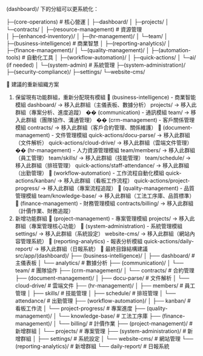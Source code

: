 (dashboard)/ 下的分組可以更系統化：

├─(core-operations)          # 核心營運
│ ├─dashboard/
│ ├─projects/
│ └─contracts/
│
├─(resource-management)      # 資源管理  
│ ├─(enhanced-inventory)/
│ ├─(hr-management)/
│ └─team/
│
├─(business-intelligence)    # 商業智慧
│ ├─(reporting-analytics)/
│ ├─(finance-management)/
│ └─(quality-management)/
│
├─(automation-tools)         # 自動化工具
│ ├─(workflow-automation)/
│ ├─quick-actions/
│ └─ai/ (if needed)
│
└─(system-admin)            # 系統管理
  ├─(system-administration)/
  ├─(security-compliance)/
  ├─settings/
  └─website-cms/



🎯 建議的重新組織方案
1. 保留現有功能群組，重新分配現有模組
🔹 (business-intelligence) - 商業智能模組
dashboard/ → 移入此群組（主儀表板、數據分析）
projects/ → 移入此群組（專案分析、進度追蹤）
�� (communication) - 通訊模組
team/ → 移入此群組（團隊協作、溝通管理）
�� (crm-management) - 客戶關係管理模組
contracts/ → 移入此群組（客戶合約管理、關係維護）
🔹 (document-management) - 文件管理模組
quick-actions/docu-parse/ → 移入此群組（文件解析）
quick-actions/cloud-drive/ → 移入此群組（雲端文件管理）
�� (hr-management) - 人力資源管理模組
team/members/ → 移入此群組（員工管理）
team/skills/ → 移入此群組（技能管理）
team/schedule/ → 移入此群組（排班管理）
quick-actions/staff-attendance/ → 移入此群組（出勤管理）
🔹 (workflow-automation) - 工作流程自動化模組
quick-actions/kanban/ → 移入此群組（看板工作流程）
quick-actions/project-progress/ → 移入此群組（專案流程追蹤）
🔹 (quality-management) - 品質管理模組
team/knowledge-base/ → 移入此群組（工法工序庫、品質標準）
🔹 (finance-management) - 財務管理模組
contracts/billing/ → 移入此群組（計價作業、財務追蹤）
2. 新增功能群組
🔹 (project-management) - 專案管理模組
projects/ → 移入此群組（專案管理核心功能）
🔹 (system-administration) - 系統管理模組
settings/ → 移入此群組（系統設定）
website-cms/ → 移入此群組（網站內容管理系統）
🔹 (reporting-analytics) - 報表分析模組
quick-actions/daily-report/ → 移入此群組（日報系統）
📁 最終目錄結構建議
src/app/(dashboard)/
├── (business-intelligence)/
│   ├── dashboard/          # 主儀表板
│   └── analytics/          # 數據分析
├── (communication)/
│   └── team/               # 團隊協作
├── (crm-management)/
│   └── contracts/          # 合約管理
├── (document-management)/
│   ├── docu-parse/         # 文件解析
│   └── cloud-drive/        # 雲端文件
├── (hr-management)/
│   ├── members/            # 員工管理
│   ├── skills/             # 技能管理
│   ├── schedule/           # 排班管理
│   └── attendance/         # 出勤管理
├── (workflow-automation)/
│   ├── kanban/             # 看板工作流
│   └── project-progress/   # 專案進度
├── (quality-management)/
│   └── knowledge-base/     # 工法工序庫
├── (finance-management)/
│   └── billing/            # 計價作業
├── (project-management)/    # 新增群組
│   └── projects/           # 專案管理
├── (system-administration)/ # 新增群組
│   ├── settings/           # 系統設定
│   └── website-cms/        # 網站管理
└── (reporting-analytics)/   # 新增群組
    └── daily-report/        # 日報系統